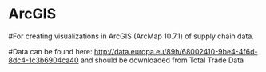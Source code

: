 # ArcGIS

#For creating visualizations in ArcGIS (ArcMap 10.7.1) of supply chain data.

#Data can be found here: http://data.europa.eu/89h/68002410-9be4-4f6d-8dc4-1c3b6904ca40 and should be downloaded from Total Trade Data

